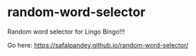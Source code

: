 # random-word-selector
Random word selector for Lingo Bingo!!!

Go here: https://safalpandey.github.io/random-word-selector/
